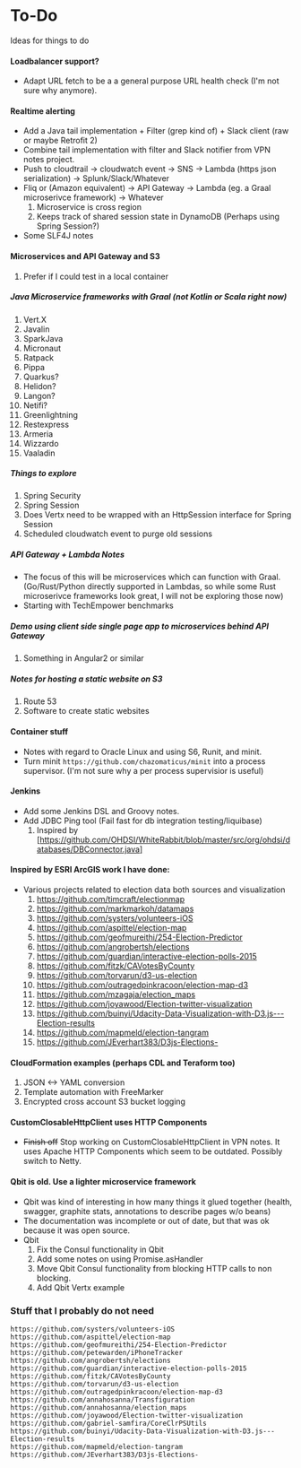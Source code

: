 # To-Do
Ideas for things to do

#### Loadbalancer support?
* Adapt URL fetch to be a a general purpose URL health check (I'm not sure why anymore).

#### Realtime alerting
* Add a Java tail implementation + Filter (grep kind of) + Slack client (raw or maybe Retrofit 2)
* Combine tail implementation with filter and Slack notifier from VPN notes project.
* Push to cloudtrail -> cloudwatch event -> SNS -> Lambda (https json serialization) -> Splunk/Slack/Whatever
* Fliq or (Amazon equivalent) -> API Gateway -> Lambda (eg. a Graal microserivce framework) -> Whatever
  1. Microservice is cross region
  2. Keeps track of shared session state in DynamoDB (Perhaps using Spring Session?)  
* Some SLF4J notes

#### Microservices and API Gateway and S3
1. Prefer if I could test in a local container
##### Java Microservice frameworks with Graal (not Kotlin or Scala right now)
1. Vert.X
2. Javalin
3. SparkJava
4. Micronaut
5. Ratpack
6. Pippa
7. Quarkus?
8. Helidon?
9. Langon?
10. Netifi?
11. Greenlightning
12. Restexpress
13. Armeria
14. Wizzardo
15. Vaaladin

##### Things to explore
1. Spring Security
2. Spring Session
3. Does Vertx need to be wrapped with an HttpSession interface for Spring Session
4. Scheduled cloudwatch event to purge old sessions

##### API Gateway + Lambda Notes
* The focus of this will be microservices which can function with Graal. (Go/Rust/Python directly supported in Lambdas, so while some Rust microserivce frameworks look great, I will not be exploring those now)
* Starting with TechEmpower benchmarks

##### Demo using client side single page app to microservices behind API Gateway
1. Something in Angular2 or similar
##### Notes for hosting a static website on S3
1. Route 53
2. Software to create static websites
#### Container stuff
* Notes with regard to Oracle Linux and using S6, Runit, and minit.
* Turn minit ```https://github.com/chazomaticus/minit``` into a process supervisor. (I'm not sure why a per process supervisior is useful)

#### Jenkins
* Add some Jenkins DSL and Groovy notes.
* Add JDBC Ping tool (Fail fast for db integration testing/liquibase)
  1.  Inspired by [https://github.com/OHDSI/WhiteRabbit/blob/master/src/org/ohdsi/databases/DBConnector.java]

#### Inspired by ESRI ArcGIS work I have done:
* Various projects related to election data both sources and visualization
  1.  https://github.com/timcraft/electionmap
  2.  https://github.com/markmarkoh/datamaps
  3.  https://github.com/systers/volunteers-iOS
  4.  https://github.com/aspittel/election-map
  5.  https://github.com/geofmureithi/254-Election-Predictor
  6.  https://github.com/angrobertsh/elections
  7.  https://github.com/guardian/interactive-election-polls-2015
  8.  https://github.com/fitzk/CAVotesByCounty
  9.  https://github.com/torvarun/d3-us-election
  10. https://github.com/outragedpinkracoon/election-map-d3
  11. https://github.com/mzagaja/election_maps
  12. https://github.com/joyawood/Election-twitter-visualization
  13. https://github.com/buinyi/Udacity-Data-Visualization-with-D3.js---Election-results
  14. https://github.com/mapmeld/election-tangram
  15. https://github.com/JEverhart383/D3js-Elections-
  
#### CloudFormation examples (perhaps CDL and Teraform too)
  1.  JSON <-> YAML conversion
  2.  Template automation with FreeMarker
  3.  Encrypted cross account S3 bucket logging
  
#### CustomClosableHttpClient uses HTTP Components
* ~~Finish off~~ Stop working on CustomClosableHttpClient in VPN notes. It uses Apache HTTP Components which seem to be outdated.  Possibly switch to Netty. 

#### Qbit is old. Use a lighter microservice framework
* Qbit was kind of interesting in how many things it glued together (health, swagger, graphite stats, annotations to describe pages w/o beans)
* The documentation was incomplete or out of date, but that was ok because it was open source.
* Qbit
  1.  Fix the Consul functionality in Qbit
  2.  Add some notes on using Promise.asHandler
  3.  Move Qbit Consul functionality from blocking HTTP calls to non blocking.
  4.  Add Qbit Vertx example

### Stuff that I probably do not need
```
https://github.com/systers/volunteers-iOS
https://github.com/aspittel/election-map
https://github.com/geofmureithi/254-Election-Predictor
https://github.com/petewarden/iPhoneTracker
https://github.com/angrobertsh/elections
https://github.com/guardian/interactive-election-polls-2015
https://github.com/fitzk/CAVotesByCounty
https://github.com/torvarun/d3-us-election
https://github.com/outragedpinkracoon/election-map-d3
https://github.com/annahosanna/Transfiguration
https://github.com/annahosanna/election_maps
https://github.com/joyawood/Election-twitter-visualization
https://github.com/gabriel-samfira/CoreClrPSUtils
https://github.com/buinyi/Udacity-Data-Visualization-with-D3.js---Election-results
https://github.com/mapmeld/election-tangram
https://github.com/JEverhart383/D3js-Elections-
```
